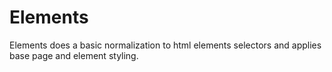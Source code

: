 # Elements

Elements does a basic normalization to html elements selectors and applies base page and element styling.